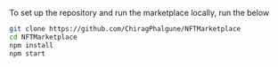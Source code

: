 
To set up the repository and run the marketplace locally, run the below
```bash
git clone https://github.com/ChiragPhalgune/NFTMarketplace
cd NFTMarketplace
npm install
npm start
```
